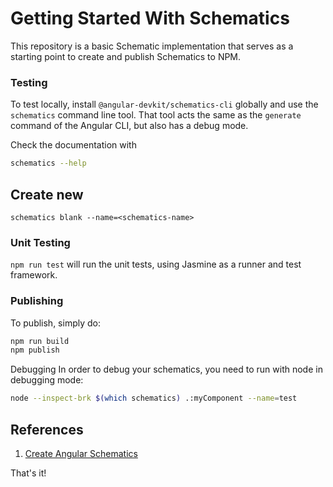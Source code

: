 # Getting Started With Schematics

This repository is a basic Schematic implementation that serves as a starting point to create and publish Schematics to NPM.

### Testing

To test locally, install `@angular-devkit/schematics-cli` globally and use the `schematics` command line tool. That tool acts the same as the `generate` command of the Angular CLI, but also has a debug mode.

Check the documentation with

```bash
schematics --help
```

## Create new 

```
schematics blank --name=<schematics-name>
```

### Unit Testing

`npm run test` will run the unit tests, using Jasmine as a runner and test framework.

### Publishing

To publish, simply do:

```bash
npm run build
npm publish
```

Debugging
In order to debug your schematics, you need to run with node in debugging mode:
```bash
node --inspect-brk $(which schematics) .:myComponent --name=test
```


## References

1. [Create Angular Schematics](https://blog.angular.io/schematics-an-introduction-dc1dfbc2a2b2)

That's it!
